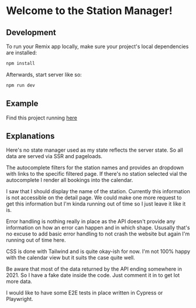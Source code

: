 # Welcome to the Station Manager!

## Development

To run your Remix app locally, make sure your project's local dependencies are
installed:

```sh
npm install
```

Afterwards, start server like so:

```sh
npm run dev
```

## Example

Find this project running [here](https://roadsurfer.vercel.app/)

## Explanations

Here's no state manager used as my state reflects the server state. So all data
are served via SSR and pageloads.

The autocomplete filters for the station names and provides an dropdown with
links to the specific filtered page. If there's no station selected vial the
autocomplete I render all bookings into the calendar.

I saw that I should display the name of the station. Currently this information
is not accessible on the detail page. We could make one more request to get this
information but I'm kinda running out of time so I just leave it like it is.

Error handling is nothing really in place as the API doesn't provide any
information on how an error can happen and in which shape. Ususally that's no
excuse to add basic error handling to not crash the website but again I'm
running out of time here.

CSS is done with Tailwind and is quite okay-ish for now. I'm not 100% happy with
the calendar view but it suits the case quite well.

Be aware that most of the data returned by the API ending somewhere in 2021. So
I have a fake date inside the code. Just comment it in to get lot more data.

I would like to have some E2E tests in place written in Cypress or Playwright.

